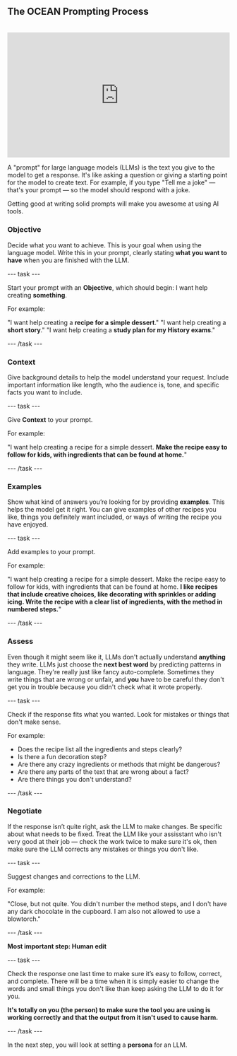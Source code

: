 ## The OCEAN Prompting Process

<html>
<br>
  <div style="position: relative; overflow: hidden; padding-top: 56.25%;">
    <iframe style="position: absolute; top: 0; left: 0; right: 0; width: 100%; height: 100%; border: none;" src="https://www.youtube.com/embed/hQYYPKaMT-M?rel=0&cc_load_policy=1" allowfullscreen allow="accelerometer; autoplay; clipboard-write; encrypted-media; gyroscope; picture-in-picture; web-share">
    </iframe>
  </div>
</html>

A "prompt" for large language models (LLMs) is the text you give to the model to get a response. It's like asking a question or giving a starting point for the model to create text. For example, if you type "Tell me a joke" — that's your prompt — so the model should respond with a joke.


Getting good at writing solid prompts will make you awesome at using AI tools. 


### Objective
Decide what you want to achieve. This is your goal when using the language model. Write this in your prompt, clearly stating **what you want to have** when you are finished with the LLM.

--- task ---

Start your prompt with an **Objective**, which should begin: I want help creating **something**. 


 For example: 

"I want help creating a **recipe for a simple dessert**."
"I want help creating a **short story**."
"I want help creating a **study plan for my History exams**."

--- /task ---

### Context
Give background details to help the model understand your request. Include important information like length, who the audience is, tone, and specific facts you want to include.

--- task ---

Give **Context** to your prompt.

For example: 

"I want help creating a recipe for a simple dessert. **Make the recipe easy to follow for kids, with ingredients that can be found at home.**"

--- /task ---

### Examples
Show what kind of answers you’re looking for by providing **examples**. This helps the model get it right. You can give examples of other recipes you like, things you definitely want included, or ways of writing the recipe you have enjoyed. 

--- task ---

Add examples to your prompt. 

For example: 

"I want help creating a recipe for a simple dessert. Make the recipe easy to follow for kids, with ingredients that can be found at home. **I like recipes that include creative choices, like decorating with sprinkles or adding icing. Write the recipe with a clear list of ingredients, with the method in numbered steps.**"

--- /task ---

### Assess
Even though it might seem like it, LLMs don't actually understand **anything** they write. LLMs just choose the **next best word** by predicting patterns in language. They're really just like fancy auto-complete. Sometimes they write things that are wrong or unfair, and **you** have to be careful they don't get you in trouble because you didn't check what it wrote properly.

--- task ---
 
Check if the response fits what you wanted. Look for mistakes or things that don't make sense. 

For example:

- Does the recipe list all the ingredients and steps clearly? 
- Is there a fun decoration step?
- Are there any crazy ingredients or methods that might be dangerous?
- Are there any parts of the text that are wrong about a fact?
- Are there things you don't understand?

--- /task ---

### Negotiate  
If the response isn’t quite right, ask the LLM to make changes. Be specific about what needs to be fixed. Treat the LLM like your assisstant who isn't very good at their job — check the work twice to make sure it's ok, then make sure the LLM corrects any mistakes or things you don't like. 

--- task ---

Suggest changes and corrections to the LLM.

For example: 

"Close, but not quite. You didn't number the method steps, and I don't have any dark chocolate in the cupboard. I am also not allowed to use a blowtorch."
 
--- /task ---

**Most important step: Human edit**  

--- task ---

Check the response one last time to make sure it’s easy to follow, correct, and complete. There will be a time when it is simply easier to change the words and small things you don't like than keep asking the LLM to do it for you.

**It's totally on you (the person) to make sure the tool you are using is working correctly and that the output from it isn't used to cause harm.**

--- /task ---

In the next step, you will look at setting a **persona** for an LLM.
